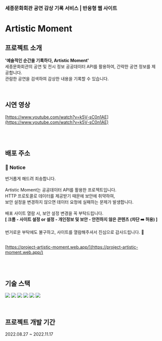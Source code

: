 ### 세종문화회관 공연 감상 기록 서비스 | 반응형 웹 사이트

# **Artistic Moment**

## **프로젝트 소개**

**'예술적인 순간을 기록하다, Artistic Moment'**<br>
세종문화회관의 공연 및 전시 정보 공공데이터 API를 활용하여, 간략한 공연 정보를 제공합니다.<br>
관람한 공연을 검색하여 감상한 내용을 기록할 수 있습니다.

<br>

## **시연 영상**

[https://www.youtube.com/watch?v=k5V-sC0n1AE](https://www.youtube.com/watch?v=k5V-sC0n1AE)

<br>
<br>

## **배포 주소**

### 🚨 **Notice** <br>

번거롭게 해드려 죄송합니다.
<br>
<br>
Artistic Moment는 공공데이터 API를 활용한 프로젝트입니다.<br>
HTTP 프로토콜로 데이터를 제공받기 때문에 보안에 취약하여,<br>
보안 설정을 변경하지 않으면 데이터 요청에 실패하는 문제가 발생합니다.
<br>
<br>
배포 사이트 열람 시, 보안 설정 변경을 꼭 부탁드립니다.<br>
**[ 크롬 - 사이트 설정 or 설정 - 개인정보 및 보안 - 안전하지 않은 콘텐츠 (차단 ➡️ 허용) ]**
<br>
<br>
번거로운 부탁에도 불구하고, 사이트를 열람해주셔서 진심으로 감사드립니다. 🙏
<br>
<br>

[https://project-artistic-moment.web.app/](https://project-artistic-moment.web.app/)

<br>
<br>

## **기술 스택**

<p>

  <img src="https://img.shields.io/badge/javascript-F7DF1E?style=for-the-badge&logo=javascript&logoColor=black">
  <img src="https://img.shields.io/badge/React-61DAFB?style=for-the-badge&logo=React&logoColor=black">
  <img src="https://img.shields.io/badge/PostCSS-DD3A0A?style=for-the-badge&logo=PostCSS&logoColor=white"> 
   <img src="https://img.shields.io/badge/Bootstrap-7952B3?style=for-the-badge&logo=Bootstrap&logoColor=white">
   <img src="https://img.shields.io/badge/Redux-764ABC?style=for-the-badge&logo=Redux&logoColor=white">
   <img src="https://img.shields.io/badge/Firebase-FFCA28?style=for-the-badge&logo=Firebase&logoColor=black">

</p>
<br>

## **프로젝트 개발 기간**

2022.08.27 ~ 2022.11.17
